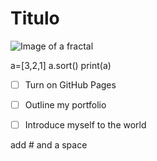 # Titulo

![Image of a fractal](https://upload.wikimedia.org/wikipedia/commons/2/26/Fr137.jpg)

a=[3,2,1]
a.sort()
print(a)

- [ ] Turn on GitHub Pages
- [ ] Outline my portfolio
- [ ] Introduce myself to the world



add # and a space
